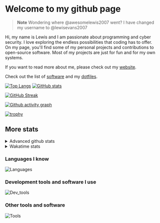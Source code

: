 # Welcome to my github page

> **Note**
> Wondering where @awesomelewis2007 went? I have changed my username to @lewisevans2007

Hi, my name is Lewis and I am passionate about programming and cyber security. I love exploring the endless possibilities that coding has to offer. On my page, you'll find some of my personal projects and contributions to open-source software. Most of my projects are just for fun and for my own systems.

If you want to read more about me, please check out my [website](https://lewisevans2007.github.io/).

Check out the list of [software](https://github.com/lewisevans2007/lewisevans2007/blob/master/software.md) and my [dotfiles](https://github.com/lewisevans2007/dotfiles).

[![Top Langs](https://github-readme-stats.vercel.app/api/top-langs/?username=lewisevans2007&hide=html,css,jupyter%20notebook&langs_count=10&layout=donut&theme=transparent&exclude_repo=GPT-code-repository,Obsidian_vault)](https://github.com/anuraghazra/github-readme-stats) 
[![GitHub stats](https://github-readme-stats.vercel.app/api?username=lewisevans2007&show_icons=true&theme=transparent)](https://github.com/anuraghazra/github-readme-stats)

[![GitHub Streak](https://streak-stats.demolab.com?user=lewisevans2007&theme=transparent)](https://git.io/streak-stats)

[![Github activity graph](https://github-readme-activity-graph.vercel.app/graph?username=lewisevans2007&theme=github-compact&area=true)](https://github.com/ashutosh00710/github-readme-activity-graph)

[![trophy](https://github-profile-trophy.vercel.app/?username=lewisevans2007&theme=darkhub)](https://github.com/ryo-ma/github-profile-trophy)

## More stats
<details close>
<summary>Advanced github stats</summary>
<br>
  
![Metrics](https://raw.githubusercontent.com/lewisevans2007/lewisevans2007/master/github-metrics.svg)
  
</details>

<details close>
<summary>Wakatime stats</summary>
<br>

<!--START_SECTION:waka-->

```txt
Python         4 hrs 44 mins   █████████████▒░░░░░░░░░░░   53.50 %
Markdown       1 hr 19 mins    ███▓░░░░░░░░░░░░░░░░░░░░░   15.01 %
Text           44 mins         ██░░░░░░░░░░░░░░░░░░░░░░░   08.41 %
Makefile       20 mins         █░░░░░░░░░░░░░░░░░░░░░░░░   03.83 %
JavaScript     20 mins         █░░░░░░░░░░░░░░░░░░░░░░░░   03.80 %
Other          13 mins         ▓░░░░░░░░░░░░░░░░░░░░░░░░   02.52 %
C              12 mins         ▓░░░░░░░░░░░░░░░░░░░░░░░░   02.41 %
HTML           9 mins          ▒░░░░░░░░░░░░░░░░░░░░░░░░   01.81 %
C++            9 mins          ▒░░░░░░░░░░░░░░░░░░░░░░░░   01.75 %
CSS            7 mins          ▒░░░░░░░░░░░░░░░░░░░░░░░░   01.46 %
CMake          6 mins          ▒░░░░░░░░░░░░░░░░░░░░░░░░   01.27 %
Batchfile      6 mins          ▒░░░░░░░░░░░░░░░░░░░░░░░░   01.16 %
Assembly       5 mins          ▒░░░░░░░░░░░░░░░░░░░░░░░░   00.97 %
JSON           4 mins          ▒░░░░░░░░░░░░░░░░░░░░░░░░   00.87 %
INI            3 mins          ░░░░░░░░░░░░░░░░░░░░░░░░░   00.61 %
```

<!--END_SECTION:waka-->
</details>

### Languages I know
![Languages](https://skillicons.dev/icons?i=python,cpp,cs,c,javascript,nodejs,dotnet,bash,css,html,rust)
### Development tools and software I use
![Dev_tools](https://skillicons.dev/icons?i=git,docker,github,googlecloud,vscode,visualstudio,raspberrypi,linux,powershell,replit)
### Other tools and software
![Tools](https://skillicons.dev/icons?i=blender,ps,pr,ai,xd,figma)
